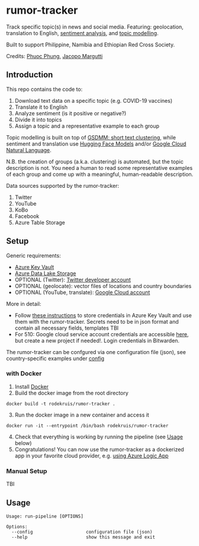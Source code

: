 # rumor-tracker

Track specific topic(s) in news and social media.
Featuring: geolocation, translation to English, [sentiment analysis](https://en.wikipedia.org/wiki/Sentiment_analysis), and [topic modelling](https://en.wikipedia.org/wiki/Topic_model).

Built to support Philippine, Namibia and Ethiopian Red Cross Society.

Credits: [Phuoc Phung](https://github.com/p-phung), [Jacopo Margutti](https://github.com/jmargutt)

## Introduction
This repo contains the code to:
1. Download text data on a specific topic (e.g. COVID-19 vaccines)
2. Translate it to English
3. Analyze sentiment (is it positive or negative?)
4. Divide it into topics
5. Assign a topic and a representative example to each group

Topic modelling is built on top of [GSDMM: short text clustering](https://github.com/rwalk/gsdmm), while sentiment and translation use [Hugging Face Models](https://huggingface.co/) and/or [Google Cloud Natural Language](https://cloud.google.com/natural-language).

N.B. the creation of groups (a.k.a. clustering) is automated, but the topic description is not. You need a human to read some representative examples of each group and come up 
with a meaningful, human-readable description.

Data sources supported by the rumor-tracker:
1. Twitter
2. YouTube
3. KoBo
4. Facebook
5. Azure Table Storage

## Setup
Generic requirements:
-   [Azure Key Vault](https://azure.microsoft.com/en-us/services/key-vault/)
-   [Azure Data Lake Storage](https://docs.microsoft.com/en-us/azure/storage/blobs/data-lake-storage-introduction)
-   OPTIONAL (Twitter): [Twitter developer account](https://developer.twitter.com/en/apply-for-access)
-   OPTIONAL (geolocate): vector files of locations and country boundaries
-   OPTIONAL (YouTube, translate): [Google Cloud account](https://cloud.google.com/)

More in detail:
- Follow [these instructions](https://docs.google.com/document/d/1q6h5zYDFLMaWDGBfSEe0EGl8Ymi09WhuqpHPxnQy6DU/edit?usp=sharing) to store credentials in Azure Key Vault and use them with the rumor-tracker. Secrets need to be in json format and contain all necessary fields, templates TBI
- For 510: Google cloud service account credentials are accessible [here](https://console.cloud.google.com/apis/credentials?project=eth-conflict-tracker&folder=&organizationId=&supportedpurview=project), but create a new project if needed!. Login credentials in Bitwarden.

The rumor-tracker can be confgured via one configuration file (json), see country-specific examples under [config](https://github.com/rodekruis/rumor-tracker/tree/master/config)

### with Docker
1. Install [Docker](https://www.docker.com/get-started)
2. Build the docker image from the root directory
```
docker build -t rodekruis/rumor-tracker .
```
3. Run the docker image in a new container and access it
```
docker run -it --entrypoint /bin/bash rodekruis/rumor-tracker
```
4. Check that everything is working by running the pipeline (see [Usage](https://github.com/rodekruis/news-tracker-ethiopia#usage) below)
5. Congratulations! You can now use the rumor-tracker as a dockerized app in your favorite cloud provider, e.g. [using Azure Logic App](https://docs.google.com/document/d/182aQPVRZkXifHDNjmE66tj5L1l4IvAt99rxBzpmISPU/edit?usp=sharing)

### Manual Setup
TBI

## Usage
```
Usage: run-pipeline [OPTIONS]

Options:
  --config                    configuration file (json)
  --help                      show this message and exit
  ```
